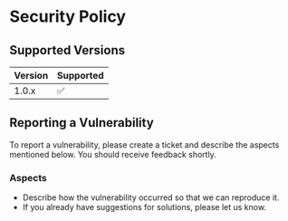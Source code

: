 # Security Policy

## Supported Versions

| Version | Supported          |
| ------- | ------------------ |
| 1.0.x   | :white_check_mark: |

## Reporting a Vulnerability

To report a vulnerability, please create a ticket and describe the aspects mentioned below.
You should receive feedback shortly.

### Aspects

- Describe how the vulnerability occurred so that we can reproduce it.
- If you already have suggestions for solutions, please let us know.

